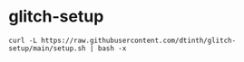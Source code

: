 # glitch-setup

```
curl -L https://raw.githubusercontent.com/dtinth/glitch-setup/main/setup.sh | bash -x
```

